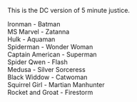 This is the DC version of 5 minute justice.

Ironman - Batman  
MS Marvel - Zatanna  
Hulk - Aquaman  
Spiderman - Wonder Woman  
Captain American - Superman  
Spider Qwen - Flash  
Medusa - Silver Sorceress  
Black Widdow - Catwoman  
Squirrel Girl - Martian Manhunter  
Rocket and Groat - Firestorm  

